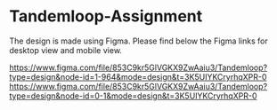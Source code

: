 # Tandemloop-Assignment

The design is made using Figma. Please find below the Figma links for desktop view and mobile view.

https://www.figma.com/file/853C9kr5GlVGKX9ZwAaiu3/Tandemloop?type=design&node-id=1-964&mode=design&t=3K5UIYKCryrhqXPR-0
https://www.figma.com/file/853C9kr5GlVGKX9ZwAaiu3/Tandemloop?type=design&node-id=0-1&mode=design&t=3K5UIYKCryrhqXPR-0
